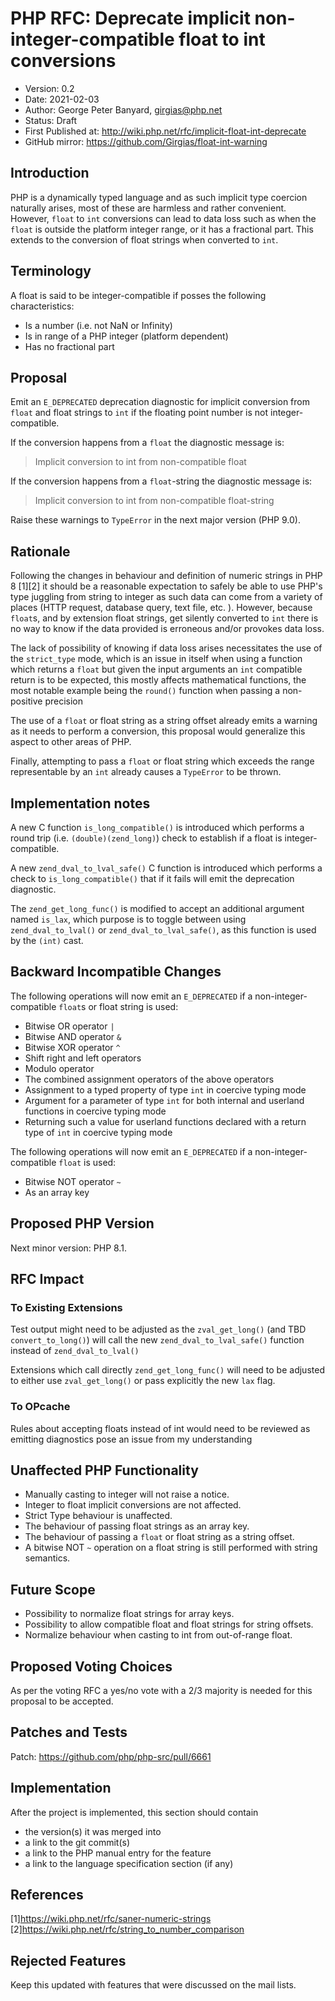 # PHP RFC: Deprecate implicit non-integer-compatible float to int conversions
  * Version: 0.2
  * Date: 2021-02-03
  * Author: George Peter Banyard, <girgias@php.net>
  * Status: Draft
  * First Published at: http://wiki.php.net/rfc/implicit-float-int-deprecate
  * GitHub mirror: https://github.com/Girgias/float-int-warning

## Introduction 

PHP is a dynamically typed language and as such implicit type coercion naturally arises,
most of these are harmless and rather convenient.
However, `float` to `int` conversions can lead to data loss such as when the `float` is outside the platform integer range, or it has a fractional part.
This extends to the conversion of float strings when converted to `int`.

## Terminology

A float is said to be integer-compatible if posses the following characteristics:

 - Is a number (i.e. not NaN or Infinity)
 - Is in range of a PHP integer (platform dependent)
 - Has no fractional part

## Proposal
Emit an `E_DEPRECATED` deprecation diagnostic for implicit conversion from `float` and float strings to `int` if the floating point number is not integer-compatible.

If the conversion happens from a `float` the diagnostic message is:
> Implicit conversion to int from non-compatible float

If the conversion happens from a `float`-string the diagnostic message is:
> Implicit conversion to int from non-compatible float-string

Raise these warnings to `TypeError` in the next major version (PHP 9.0).

## Rationale

Following the changes in behaviour and definition of numeric strings in PHP 8 [1][2] it should be a reasonable expectation to safely be able to use PHP's type juggling from string to integer as such data can come from a variety of places (HTTP request, database query, text file, etc. ).
However, because `float`s, and by extension float strings, get silently converted to `int` there is no way to know if the data provided is erroneous and/or provokes data loss.

The lack of possibility of knowing if data loss arises necessitates the use of the `strict_type` mode, which is an issue in itself when using a function which returns a `float` but given the input arguments
an `int` compatible return is to be expected, this mostly affects mathematical functions, the most notable example being the ``round()`` function when passing a non-positive precision

The use of a `float` or float string as a string offset already emits a warning as it needs
to perform a conversion, this proposal would generalize this aspect to other areas of PHP.

Finally, attempting to pass a `float` or float string which exceeds the range representable by an `int` already causes a `TypeError` to be thrown.

## Implementation notes

A new C function `is_long_compatible()` is introduced which performs a round trip (i.e. `(double)(zend_long)`) check to establish if a float is integer-compatible.

A new `zend_dval_to_lval_safe()` C function is introduced which performs a check to `is_long_compatible()` that if it fails will emit the deprecation diagnostic.

The `zend_get_long_func()` is modified to accept an additional argument named `is_lax`, which purpose is to toggle between using `zend_dval_to_lval()` or `zend_dval_to_lval_safe()`, as this function is used by the `(int)` cast.

## Backward Incompatible Changes
The following operations will now emit an `E_DEPRECATED` if a non-integer-compatible `float`s or float string is used:

 - Bitwise OR operator `|`
 - Bitwise AND operator `&`
 - Bitwise XOR operator `^`
 - Shift right and left operators
 - Modulo operator
 - The combined assignment operators of the above operators
 - Assignment to a typed property of type `int` in coercive typing mode
 - Argument for a parameter of type `int` for both internal and userland functions in coercive typing mode
 - Returning such a value for userland functions declared with a return type of ``int`` in coercive typing mode

The following operations will now emit an `E_DEPRECATED` if a non-integer-compatible `float` is used:

  - Bitwise NOT operator `~`
  - As an array key

## Proposed PHP Version

Next minor version: PHP 8.1.

## RFC Impact 
### To Existing Extensions 

Test output might need to be adjusted as the `zval_get_long()` (and TBD `convert_to_long()`) will call the new `zend_dval_to_lval_safe()` function instead of `zend_dval_to_lval()`

Extensions which call directly `zend_get_long_func()` will need to be adjusted to either use `zval_get_long()` or pass explicitly the new `lax` flag.

### To OPcache

Rules about accepting floats instead of int would need to be reviewed as emitting diagnostics pose an issue from my understanding

## Unaffected PHP Functionality

 - Manually casting to integer will not raise a notice.
 - Integer to float implicit conversions are not affected.
 - Strict Type behaviour is unaffected.
 - The behaviour of passing float strings as an array key.
 - The behaviour of passing a `float` or float string as a string offset.
 - A bitwise NOT `~` operation on a float string is still performed with string semantics.

## Future Scope
 - Possibility to normalize float strings for array keys.
 - Possibility to allow compatible float and float strings for string offsets.
 - Normalize behaviour when casting to int from out-of-range float.

## Proposed Voting Choices
As per the voting RFC a yes/no vote with a 2/3 majority is needed for this proposal to be accepted.

## Patches and Tests 
Patch: https://github.com/php/php-src/pull/6661

## Implementation 
After the project is implemented, this section should contain
  - the version(s) it was merged into
  - a link to the git commit(s)
  - a link to the PHP manual entry for the feature
  - a link to the language specification section (if any)

## References

[1]<https://wiki.php.net/rfc/saner-numeric-strings>  
[2]<https://wiki.php.net/rfc/string_to_number_comparison>  

## Rejected Features 
Keep this updated with features that were discussed on the mail lists.
